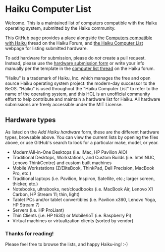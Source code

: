 # Haiku Computer List

Welcome. This is a maintained list of computers compatible with the Haiku operating system, submitted by the Haiku community.

This GitHub page provides a place alongside the [Computers compatible with Haiku](https://discuss.haiku-os.org/t/computers-compatible-with-haiku-current-version/9659)
thread on the Haiku Forum, and [the Haiku Computer List](https://www.haiku-computer-list.org/) webpage for listing submitted hardware.

To add hardware for submission, please do *not* create a pull request. Instead, please use the [hardware submission form](https://docs.google.com/forms/d/e/1FAIpQLSceXPfiAXE4tSEDRaJo0CkTrFi3Sva6g3ZtoZUBC6oogA7PYw/viewform?usp=sf_link)
or write your info manually per the template in the [computer list thread](https://discuss.haiku-os.org/t/computers-compatible-with-haiku-v2/7640) on the Haiku forum.

"Haiku" is a trademark of Haiku, Inc. which manages the free and open source Haiku operating system project: the modern-day successor to the BeOS. "Haiku" is used throughout the "Haiku Computer List" to refer to the name of the operating system, and this HCL is an unofficial community effort to help contribute and maintain a hardware list for Haiku. All hardware submissions are freely accessible under the MIT License.

## Hardware types

As listed on the *Add Haiku hardware* form, these are the different hardware types, browsable above. You can view the current lists
by opening the files above, or use GitHub's search to look for a particular make, model, or year.

* Modern/All-in-One Desktops (i.e. iMac, HP Pavilion AIO)
* Traditional Desktops, Workstations, and Custom Builds (i.e. Intel NUC, Lenovo ThinkCentre) and custom built machines
* Mobile Workstations (Z/EliteBook, ThinkPad, Dell Precision, MacBook Pro, etc.)
* Traditional laptops (i.e. Pavilion, Inspiron, Satellite, etc.; larger screen, thicker, etc.)
* Notebooks, ultrabooks, net/cloudbooks (i.e. MacBook Air, Lenovo X1 Carbon, HP Stream 11; thin, light)
* Tablet PCs and/or tablet convertibles (i.e. Pavilion x360, Lenovo Yoga, HP Stream 7)
* Servers (i.e. HP ProLiant)
* Thin Clients (i.e. HP t630) or Mobile/IoT (i.e. Raspberry Pi)
* Virtual machines or virtualization clients (sorted by vendor)

### Thanks for reading!

Please feel free to browse the lists, and happy Haiku-ing! :-)
